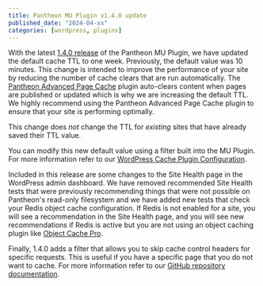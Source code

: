 ```yaml
---
title: Pantheon MU Plugin v1.4.0 update
published_date: "2024-04-xx"
categories: [wordpress, plugins]
---
```


With the latest [1.4.0 release](https://github.com/pantheon-systems/pantheon-mu-plugin/releases) of the Pantheon MU Plugin, we have updated the default cache TTL to one week. Previously, the default value was 10 minutes. This change is intended to improve the performance of your site by reducing the number of cache clears that are run automatically. The [Pantheon Advanced Page Cache](https://wordpress.org/plugins/pantheon-advanced-page-cache) plugin auto-clears content when pages are published or updated which is why we are increasing the default TTL. We highly recommend using the Pantheon Advanced Page Cache plugin to ensure that your site is performing optimally.

This change does _not_ change the TTL for _existing_ sites that have already saved their TTL value.

You can modify this new default value using a filter built into the MU Plugin. For more information refer to our [WordPress Cache Plugin Configuration](/guides/wordpress-configurations/wordpress-cache-plugin#override-the-default-ttl).

Included in this release are some changes to the Site Health page in the WordPress admin dashboard. We have removed recommended Site Health tests that were previously recommending things that were not possible on Pantheon's read-only filesystem and we have added new tests that check your Redis object cache configuration. If Redis is not enabled for a site, you will see a recommendation in the Site Health page, and you will see new recommendations if Redis is active but you are not using an object caching plugin like [Object Cache Pro](/object-cache/wordpress).

Finally, 1.4.0 adds a filter that allows you to skip cache control headers for specific requests. This is useful if you have a specific page that you do not want to cache. For more information refer to our [GitHub repository documentation](https://github.com/pantheon-systems/pantheon-mu-plugin?tab=readme-ov-file#hooks).